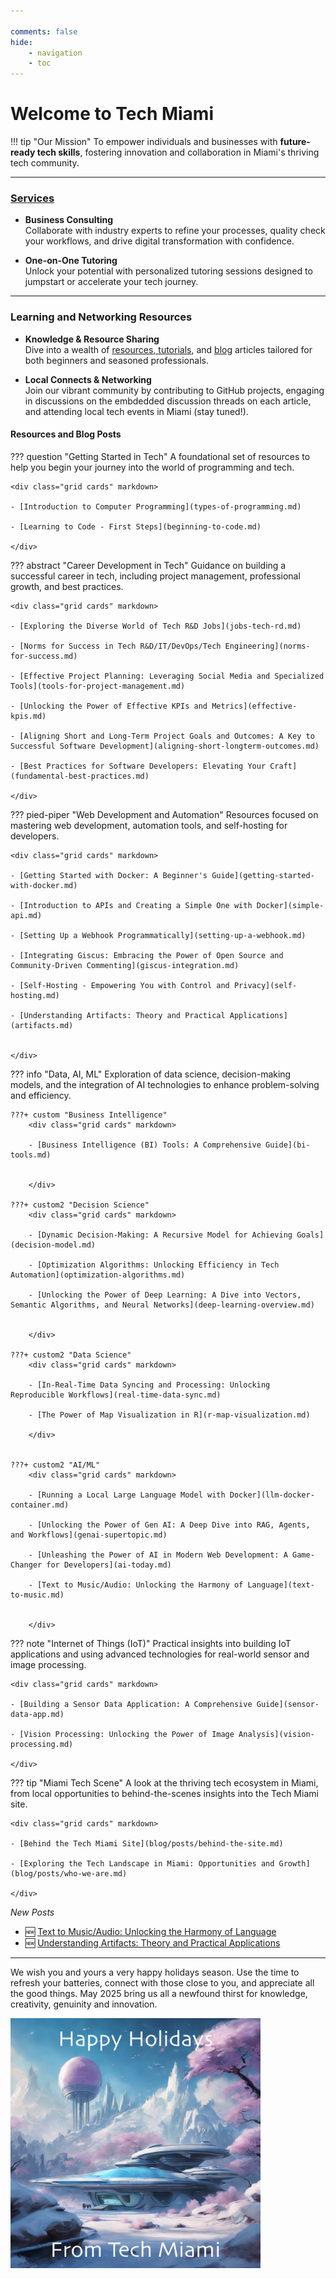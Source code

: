 ```yaml
---

comments: false 
hide: 
    - navigation
    - toc
---
```


# Welcome to **Tech Miami**

!!! tip "Our Mission"
    To empower individuals and businesses with **future-ready tech skills**, fostering innovation and collaboration in Miami's thriving tech community.
___

### [Services](services.md)

<div class="grid cards" markdown>

- **Business Consulting**  
  Collaborate with industry experts to refine your processes, quality check your workflows, and drive digital transformation with confidence.

- **One-on-One Tutoring**  
  Unlock your potential with personalized tutoring sessions designed to jumpstart or accelerate your tech journey.

</div>

___ 

### Learning and Networking Resources

<div class="grid cards" markdown>

- **Knowledge & Resource Sharing**  
  Dive into a wealth of [resources, tutorials](types-of-programming.md), and [blog](blog/index.md) articles tailored for both beginners and seasoned professionals.

- **Local Connects & Networking**  
  Join our vibrant community by contributing to GitHub projects, engaging in discussions on the embdedded discussion threads on each article, and attending local tech events in Miami (stay tuned!).

</div>

#### Resources and Blog Posts


??? question "Getting Started in Tech"
    A foundational set of resources to help you begin your journey into the world of programming and tech.

    <div class="grid cards" markdown>

    - [Introduction to Computer Programming](types-of-programming.md)

    - [Learning to Code - First Steps](beginning-to-code.md)

    </div>


??? abstract "Career Development in Tech"
    Guidance on building a successful career in tech, including project management, professional growth, and best practices.

    <div class="grid cards" markdown>

    - [Exploring the Diverse World of Tech R&D Jobs](jobs-tech-rd.md)

    - [Norms for Success in Tech R&D/IT/DevOps/Tech Engineering](norms-for-success.md) 

    - [Effective Project Planning: Leveraging Social Media and Specialized Tools](tools-for-project-management.md)

    - [Unlocking the Power of Effective KPIs and Metrics](effective-kpis.md)

    - [Aligning Short and Long-Term Project Goals and Outcomes: A Key to Successful Software Development](aligning-short-longterm-outcomes.md)

    - [Best Practices for Software Developers: Elevating Your Craft](fundamental-best-practices.md)

    </div>



??? pied-piper "Web Development and Automation"
    Resources focused on mastering web development, automation tools, and self-hosting for developers.

    <div class="grid cards" markdown>

    - [Getting Started with Docker: A Beginner's Guide](getting-started-with-docker.md)

    - [Introduction to APIs and Creating a Simple One with Docker](simple-api.md)

    - [Setting Up a Webhook Programmatically](setting-up-a-webhook.md)

    - [Integrating Giscus: Embracing the Power of Open Source and Community-Driven Commenting](giscus-integration.md)

    - [Self-Hosting - Empowering You with Control and Privacy](self-hosting.md)
     
    - [Understanding Artifacts: Theory and Practical Applications](artifacts.md)


    </div>


??? info "Data, AI, ML"
    Exploration of data science, decision-making models, and the integration of AI technologies to enhance problem-solving and efficiency.

    ???+ custom "Business Intelligence"
        <div class="grid cards" markdown>

        - [Business Intelligence (BI) Tools: A Comprehensive Guide](bi-tools.md)


        </div>

    ???+ custom2 "Decision Science"
        <div class="grid cards" markdown>

        - [Dynamic Decision-Making: A Recursive Model for Achieving Goals](decision-model.md)

        - [Optimization Algorithms: Unlocking Efficiency in Tech Automation](optimization-algorithms.md)

        - [Unlocking the Power of Deep Learning: A Dive into Vectors, Semantic Algorithms, and Neural Networks](deep-learning-overview.md)


        </div>

    ???+ custom2 "Data Science"
        <div class="grid cards" markdown>

        - [In-Real-Time Data Syncing and Processing: Unlocking Reproducible Workflows](real-time-data-sync.md)

        - [The Power of Map Visualization in R](r-map-visualization.md)

        </div>


    ???+ custom2 "AI/ML"
        <div class="grid cards" markdown>

        - [Running a Local Large Language Model with Docker](llm-docker-container.md)

        - [Unlocking the Power of Gen AI: A Deep Dive into RAG, Agents, and Workflows](genai-supertopic.md)

        - [Unleashing the Power of AI in Modern Web Development: A Game-Changer for Developers](ai-today.md)

        - [Text to Music/Audio: Unlocking the Harmony of Language](text-to-music.md)


        </div>


??? note "Internet of Things (IoT)"
    Practical insights into building IoT applications and using advanced technologies for real-world sensor and image processing.

    <div class="grid cards" markdown>

    - [Building a Sensor Data Application: A Comprehensive Guide](sensor-data-app.md)

    - [Vision Processing: Unlocking the Power of Image Analysis](vision-processing.md)

    </div>


??? tip "Miami Tech Scene"
    A look at the thriving tech ecosystem in Miami, from local opportunities to behind-the-scenes insights into the Tech Miami site.
    
    <div class="grid cards" markdown>

    - [Behind the Tech Miami Site](blog/posts/behind-the-site.md)

    - [Exploring the Tech Landscape in Miami: Opportunities and Growth](blog/posts/who-we-are.md)

    </div>

*New Posts*

- :new: [Text to Music/Audio: Unlocking the Harmony of Language](text-to-music.md)
- :new: [Understanding Artifacts: Theory and Practical Applications](artifacts.md)

___
 
We wish you and yours a very happy holidays season. Use the time to refresh your batteries, connect with those close to you, and appreciate all the good things. May 2025 bring us all a newfound thirst for knowledge, creativity, genuinity and innovation.

<img src="assets/happy_holidays.png" alt="Happy Holidays" width="400" />





